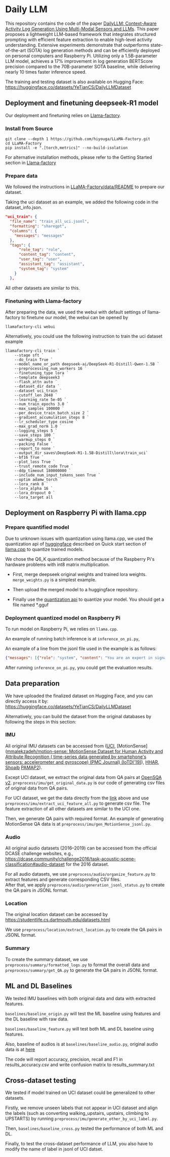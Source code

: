 # Daily LLM

This repository contains the code of the paper [DailyLLM: Context-Aware Activity Log Generation Using Multi-Modal Sensors and LLMs](https://arxiv.org/pdf/2507.13737). This paper proposes a lightweight LLM-based framework that integrates structured prompting with efficient feature extraction to enable high-level activity understanding. Extensive experiments demonstrate that outperforms state-of-the-art (SOTA) log generation methods and can be efficiently deployed on personal computers and Raspberry Pi. Utilizing only a 1.5B-parameter LLM model, achieves a 17% improvement in log generation BERTScore precision compared to the 70B-parameter SOTA baseline, while delivering nearly 10 times faster inference speed.

The training and testing dataset is also available on Hugging Face: https://huggingface.co/datasets/YeTianCS/DailyLLMDataset

## Deployment and finetuning deepseek-R1 model

Our deployment and finetuning relies on [Llama-factory](https://github.com/hiyouga/LLaMA-Factory). 

### Install from Source

```shell
git clone --depth 1 https://github.com/hiyouga/LLaMA-Factory.git
cd LLaMA-Factory
pip install -e ".[torch,metrics]" --no-build-isolation
```

For alternative installation methods, please refer to the Getting Started section in [Llama-factory](https://github.com/hiyouga/LLaMA-Factory)

### Prepare data

We followed the instructions in [LLaMA-Factory/data/README](https://github.com/hiyouga/LLaMA-Factory/blob/main/data/README.md) to prepare our dataset. 

Taking the uci dataset as an example, we added the following code in the dataset_info.json.

```json
"uci_train": {
  "file_name": "train_all_uci.jsonl",
  "formatting": "sharegpt",
  "columns": {
    "messages": "messages"
  },
  "tags": {
      "role_tag": "role",
      "content_tag": "content",
      "user_tag": "user",
      "assistant_tag": "assistant",
      "system_tag": "system"
    }
  },
```

All other datasets are similar to this. 

### Finetuning with Llama-factory

After preparing the data, we used the webui with default settings of llama-factory to finetune our model, the webui can be opened by 

```shell
llamafactory-cli webui
```

Alternatively, you could use the following instruction to train the uci dataset example

```shell
llamafactory-cli train `
    --stage sft `
    --do_train True `
    --model_name_or_path deepseek-ai/DeepSeek-R1-Distill-Qwen-1.5B `
    --preprocessing_num_workers 16 `
    --finetuning_type lora `
    --template deepseek3 `
    --flash_attn auto `
    --dataset_dir data `
    --dataset uci_train `
    --cutoff_len 2048 `
    --learning_rate 5e-05 `
    --num_train_epochs 3.0 `
    --max_samples 100000 `
    --per_device_train_batch_size 2 `
    --gradient_accumulation_steps 8 `
    --lr_scheduler_type cosine `
    --max_grad_norm 1.0 `
    --logging_steps 5 `
    --save_steps 100 `
    --warmup_steps 0 `
    --packing False `
    --report_to none `
    --output_dir saves\DeepSeek-R1-1.5B-Distill\lora\train_uci`
    --bf16 True `
    --plot_loss True `
    --trust_remote_code True `
    --ddp_timeout 180000000 `
    --include_num_input_tokens_seen True `
    --optim adamw_torch `
    --lora_rank 8 `
    --lora_alpha 16 `
    --lora_dropout 0 `
    --lora_target all
```

## Deployment on Raspberry Pi with llama.cpp

### Prepare quantified model

Due to unknown issues with quantization using llama.cpp, we used the quantization api of [huggingface](https://huggingface.co/spaces/ggml-org/gguf-my-repo) described on Quick start section of [llama.cpp](https://github.com/ggml-org/llama.cpp) to quantize trained models. 

We chose the Q6_K quantization method because of the Raspberry Pi's hardware problems with int8 matrix multiplication.

* First, merge deepseek original weights and trained lora weights. `merge_weights.py` is a simplest example. 

* Then upload the merged model to a huggingface repository. 

* Finally use the [quantization api](https://huggingface.co/spaces/ggml-org/gguf-my-repo) to quantize your model. You should get a file named \*.gguf

### Deployment quantized model on Raspberry Pi

To run model on Raspberry Pi, we relies on `llama.cpp`.

An example of running batch inference is at `inference_on_pi.py`, 

An example of a line from the jsonl file used in the example is as follows:

```json
{"messages": [{"role": "system", "content": "You are an expert in signal analysis. We collected audio from the user's phone to analyze the scene they were in. We extracted 120-dimensional features from the original sound signal. The first 60 features are means of 20 MFCC static coefficients (including 0th) + 20 delta MFCC coefficients + 20 acceleration MFCC coefficients, the last 60 features are standard deviations of the same coefficients. Analyze these characteristics and combine your knowledge to predict the user's environment. Choose and output one of the following labels: ['beach', 'cafe/restaurant', 'city_center', 'forest_path', 'metro_station', 'tram', 'park', 'residential_area', 'home','bus','grocery_store','car','train','office','library']."}, {"role": "user", "content": "Here are features extracted from the user's phone audio:\n\nfeatures: [-198.6126, 14.0087, 13.7941, 13.4466, 12.9809, 12.4156, 11.7721, 11.0731, 10.3405, 9.595, 8.8545, 8.1334, 7.4429, 6.7905, 6.1807, 5.6154, 5.0944, 4.6162, 4.1783, 3.7777, 0.0044, 0.0062, 0.0061, 0.006, 0.0057, 0.0055, 0.0052, 0.0048, 0.0044, 0.004, 0.0035, 0.0031, 0.0026, 0.0021, 0.0017, 0.0012, 0.0008, 0.0004, 0.0, -0.0003, -0.0026, -0.0037, -0.0036, -0.0036, -0.0035, -0.0033, -0.0032, -0.003, -0.0028, -0.0026, -0.0024, -0.0021, -0.0019, -0.0017, -0.0015, -0.0012, -0.001, -0.0008, -0.0007, -0.0005, 6.9328, 9.7015, 9.4007, 8.9254, 8.311, 7.6003, 6.8382, 6.0671, 5.323, 4.6336, 4.0179, 3.4863, 3.0423, 2.6835, 2.403, 2.1904, 2.0339, 1.9209, 1.8396, 1.78, 0.4406, 0.6142, 0.5889, 0.5504, 0.5038, 0.4548, 0.4089, 0.37, 0.3396, 0.3168, 0.2994, 0.285, 0.2721, 0.2601, 0.2488, 0.2386, 0.2295, 0.2217, 0.2154, 0.2105, 0.2918, 0.4061, 0.3874, 0.3596, 0.3268, 0.294, 0.2658, 0.2447, 0.2309, 0.2222, 0.2159, 0.2097, 0.2027, 0.1947, 0.1863, 0.1782, 0.1712, 0.1656, 0.1617, 0.1594]\nPlease analyze these features and combine your professional knowledge to determine the user's environment.Choose and output one of the following labels: ['beach', 'cafe/restaurant', 'city_center', 'forest_path', 'metro_station', 'tram', 'park', 'residential_area', 'home','bus','grocery_store','car','train','office','library']."}, {"role": "assistant", "content": "beach"}]}
```

After running `inference_on_pi.py`, you could get the evaluation results.

## Data preparation

We have uploaded the finalized dataset on Hugging Face, and you can directly access it by: https://huggingface.co/datasets/YeTianCS/DailyLLMDataset

Alternatively, you can build the dataset from the original databases by following the steps in this section: 

### IMU

All original IMU datasets can be accessed from ([UCI](https://archive.ics.uci.edu/dataset/240/human+activity+recognition+using+smartphones), [MotionSense]([mmalekzadeh/motion-sense: MotionSense Dataset for Human Activity and Attribute Recognition ( time-series data generated by smartphone's sensors: accelerometer and gyroscope) (PMC Journal) (IoTDI'19)](https://github.com/mmalekzadeh/motion-sense)), [HHAR](https://archive.ics.uci.edu/dataset/344/heterogeneity+activity+recognition), [Shoaib](https://www.utwente.nl/en/eemcs/ps/research/dataset/) [PAMAP2](https://archive.ics.uci.edu/dataset/231/pamap2+physical+activity+monitoring)).

Except UCI dataset, we extract the original data from QA pairs at [OpenSQA v2](https://drive.google.com/drive/folders/1Dbiro41CY6f086f72Vl9MGysFUOcA0Mp). `preprocess/imu/get_original_data.py` is our code of generating csv files of original data from QA pairs. 

For UCI dataset, we get the data directly from the [link](https://archive.ics.uci.edu/dataset/240/human+activity+recognition+using+smartphones) above and use `preprocess/imu/extract_uci_feature_all.py` to generate csv file. The feature extraction of all other datasets are similar to the UCI one.

Then, we generate QA pairs with required format. An example of generating MotionSense QA data is at `preprocess/imu/gen_MotionSense_jsonl.py`. 

<!-- Data of activity log and summary is at [here](https://ucsdcloud-my.sharepoint.com/:f:/r/personal/yet002_ucsd_edu/Documents/SensorLLM_dataset/Activity_logs?csf=1&web=1&e=a6TNKd). And we use `preprocess/transfer_summary.py` to format the summary data. -->

### Audio

All original audio datasets (2016–2019) can be accessed from the official DCASE challenge websites, e.g.,  
https://dcase.community/challenge2016/task-acoustic-scene-classification#audio-dataset for the 2016 dataset.  

For all audio datasets, we use `preprocess/audio/organize_feature.py` to extract features and generate corresponding CSV files.  
After that, we apply `preprocess/audio/generation_jsonl_status.py` to create the QA pairs in JSONL format.

### Location

The original location dataset can be accessed by https://studentlife.cs.dartmouth.edu/datasets.html

We use `preprocess/location/extract_location.py` to create the QA pairs in JSONL format. 

### Summary

To create the summary dataset, we use `preprocess/summary/formatted_logs.py` to format the overall data and `preprocess/summary/get_QA.py` to generate the QA pairs in JSONL format.

## ML and DL Baselines

We tested IMU baselines with both original data and data with extracted features.

`baselines/baseline_origin.py` will test the ML baseline using features and the DL baseline with raw data. 

`baselines/baseline_feature.py` will test both ML and DL baseline using features. 

Also, baseline of audios is at `baselines/baseline_audio.py`, original audio data is at [here](https://ucsdcloud-my.sharepoint.com/:f:/r/personal/yet002_ucsd_edu/Documents/SensorLLM_dataset/audio_tut2016?csf=1&web=1&e=Sf8iZZ)

The code will report accuracy, precision, recall and F1 in results_accuracy.csv and write confusion matrix to results_summary.txt

## Cross-dataset testing

We tested if model trained on UCI dataset could be generalized to other datasets. 

Firstly, we remove unseen labels that not appear in UCI dataset and align the labels (such as converting walking_upstairs, upstairs, climbing to UPSTARTS) by running `preprocess/imu/generate_other_by_uci_label.py`. 

Then, `baselines/baseline_cross.py` tested the performance of both ML and DL.

Finally, to test the cross-dataset performance of LLM, you also have to modify the name of label in jsonl of UCI datset.